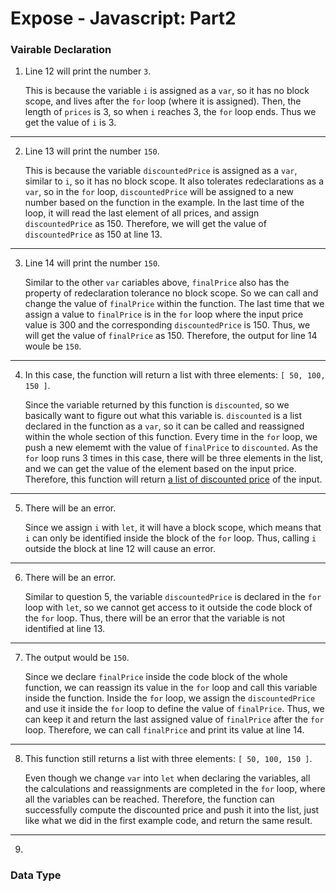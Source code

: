 # Expose - Javascript: Part2

### Vairable Declaration

1. Line 12 will print the number ```3```.
   
   This is because the variable ```i``` is assigned as a ```var```, so it has no block scope,
   and lives after the ```for``` loop (where it is assigned). Then, the length of ```prices``` is 3,
   so when ```i``` reaches 3, the ```for``` loop ends. Thus we get the value of ```i``` is 3.

--------

2. Line 13 will print the number ```150```.

   This is because the variable ```discountedPrice``` is assigned as a ```var```, similar to ```i```, so it has no block scope.
   It also tolerates redeclarations as a ```var```, so in the ```for``` loop,
   ```discountedPrice``` will be assigned to a new number based on the function in the example.
   In the last time of the loop, it will read the last element of all prices, and assign ```discountedPrice``` as 150.
   Therefore, we will get the value of ```discountedPrice``` as 150 at line 13.
   
--------

3. Line 14 will print the number ```150```.

   Similar to the other ```var``` cariables above, ```finalPrice``` also has the property of redeclaration tolerance no block scope.
   So we can call and change the value of ```finalPrice``` within the function.
   The last time that we assign a value to ```finalPrice``` is in the ```for``` loop
   where the input price value is 300 and the corresponding ```discountedPrice``` is 150.
   Thus, we will get the value of ```finalPrice``` as 150. Therefore, the output for line 14 woule be ```150```.

--------

4. In this case, the function will return a list with three elements: ```[ 50, 100, 150 ]```.

   Since the variable returned by this function is ```discounted```, so we basically want to figure out what this variable is.
   ```discounted``` is a list declared in the function as a ```var```, so it can be called and reassigned within the whole
   section of this function.
   Every time in the ```for``` loop, we push a new elememt with the value of ```finalPrice``` to ```discounted```.
   As the ```for``` loop runs 3 times in this case, there will be three elements in the list,
   and we can get the value of the element based on the input price.
   Therefore, this function will return <ins>a list of discounted price</ins> of the input.

--------

5. There will be an error.

   Since we assign ```i``` with ```let```, it will have a block scope,
   which means that ```i``` can only be identified inside the block of the ```for``` loop.
   Thus, calling ```i``` outside the block at line 12 will cause an error.

--------

6. There will be an error.

   Similar to question 5, the variable ```discountedPrice``` is declared in the ```for``` loop with ```let```,
   so we cannot get access to it outside the code block of the ```for``` loop.
   Thus, there will be an error that the variable is not identified at line 13.

--------

7. The output would be ```150```.

   Since we declare ```finalPrice``` inside the code block of the whole function,
   we can reassign its value in the ```for``` loop and call this variable inside the function.
   Inside the ```for``` loop, we assign the ```discountedPrice``` and use it inside the ```for``` loop to define the value of ```finalPrice```.
   Thus, we can keep it and return the last assigned value of ```finalPrice``` after the ```for``` loop.
   Therefore, we can call ```finalPrice``` and print its value at line 14.

--------

8. This function still returns a list with three elements: ```[ 50, 100, 150 ]```.

   Even though we change ```var``` into ```let``` when declaring the variables,
   all the calculations and reassignments are completed in the ```for``` loop, where all the variables can be reached.
   Therefore, the function can successfully compute the discounted price and push it into the list,
   just like what we did in the first example code, and return the same result.

--------

9. 


### Data Type


















